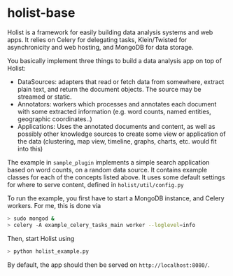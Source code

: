 holist-base
===========

Holist is a framework for easily building data analysis systems and web apps. It relies on Celery for delegating tasks, Klein/Twisted for asynchronicity and web hosting, and MongoDB for data storage.

You basically implement three things to build a data analysis app on top of Holist:
* DataSources: adapters that read or fetch data from somewhere, extract plain text, and return the document objects. The source may be streamed or static.
* Annotators: workers which processes and annotates each document with some extracted information (e.g. word counts, named entities, geographic coordinates..)
* Applications: Uses the annotated documents and content, as well as possibly other knowledge sources to create some view or application of the data (clustering, map view, timeline, graphs, charts, etc. would fit into this)

The example in `sample_plugin` implements a simple search application based on word counts, on a random data source. It contains example classes for each of the concepts listed above. It uses some default settings for where to serve content, defined in `holist/util/config.py`

To run the example, you first have to start a MongoDB instance, and Celery workers. For me, this is done via 
```bash
> sudo mongod &
> celery -A example_celery_tasks_main worker --loglevel=info
```
Then, start Holist using 
```bash
> python holist_example.py
```
By default, the app should then be served on `http://localhost:8080/`.


